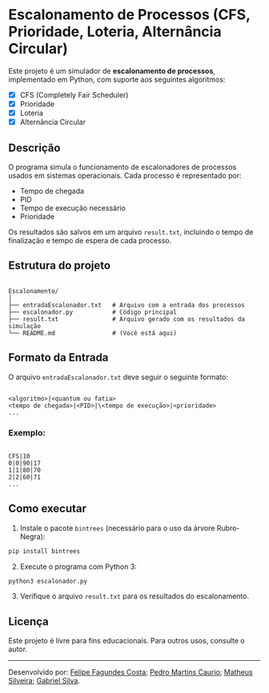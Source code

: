 # Escalonamento de Processos (CFS, Prioridade, Loteria, Alternância Circular)

Este projeto é um simulador de **escalonamento de processos**, implementado em Python, com suporte aos seguintes algoritmos:

- [x] CFS (Completely Fair Scheduler)
- [x] Prioridade
- [x] Loteria
- [x] Alternância Circular

## Descrição

O programa simula o funcionamento de escalonadores de processos usados em sistemas operacionais. Cada processo é representado por:

- Tempo de chegada
- PID
- Tempo de execução necessário
- Prioridade

Os resultados são salvos em um arquivo `result.txt`, incluindo o tempo de finalização e tempo de espera de cada processo.

## Estrutura do projeto

```

Escalonamento/
│
├── entradaEscalonador.txt   # Arquivo com a entrada dos processos
├── escalonador.py           # Código principal
├── result.txt               # Arquivo gerado com os resultados da simulação
└── README.md                # (Você está aqui)

```

## Formato da Entrada

O arquivo `entradaEscalonador.txt` deve seguir o seguinte formato:

```

<algoritmo>|<quantum ou fatia>
<tempo de chegada>|<PID>|\<tempo de execução>|<prioridade>
...

```

### Exemplo:
```

CFS|10
0|0|90|17
1|1|80|70
2|2|60|71
...

````

## Como executar

1. Instale o pacote `bintrees` (necessário para o uso da árvore Rubro-Negra):

```bash
pip install bintrees
````

2. Execute o programa com Python 3:

```bash
python3 escalonador.py
```

3. Verifique o arquivo `result.txt` para os resultados do escalonamento.

## Licença

Este projeto é livre para fins educacionais. Para outros usos, consulte o autor.

---

Desenvolvido por:
[Felipe Fagundes Costa](https://github.com/FelipeFagundesCosta);
[Pedro Martins Caurio](https://github.com/PedroCaurio);
[Matheus Silveira](https://github.com/mathyc0de);
[Gabriel Silva](https://github.com/Foqueto).

